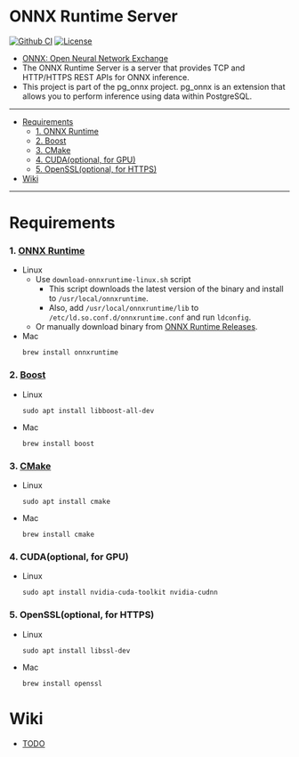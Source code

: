# ONNX Runtime Server

[![Github CI](https://github.com/kibae/onnxruntime-server/actions/workflows/cmake-linux.yml/badge.svg)](https://github.com/kibae/onnxruntime-server/actions/workflows/cmake-multi-platform.yml)
[![License](https://img.shields.io/github/license/kibae/onnxruntime-server)](https://github.com/kibae/onnxruntime-server/blob/main/LICENSE)

- [ONNX: Open Neural Network Exchange](https://onnxruntime.ai/)
- The ONNX Runtime Server is a server that provides TCP and HTTP/HTTPS REST APIs for ONNX inference.
- This project is part of the pg_onnx project. pg_onnx is an extension that allows you to perform inference using data
  within PostgreSQL.

----

- [Requirements](#requirements)
    - [1. ONNX Runtime](#1-onnx-runtime)
    - [2. Boost](#2-boost)
    - [3. CMake](#3-cmake)
    - [4. CUDA(optional, for GPU)](#4-cudaoptional-for-gpu)
    - [5. OpenSSL(optional, for HTTPS)](#5-openssloptional-for-https)
- [Wiki](#wiki)

----

# Requirements

### 1. [ONNX Runtime](https://onnxruntime.ai/)

- Linux
    - Use `download-onnxruntime-linux.sh` script
        - This script downloads the latest version of the binary and install to `/usr/local/onnxruntime`.
        - Also, add `/usr/local/onnxruntime/lib` to `/etc/ld.so.conf.d/onnxruntime.conf` and run `ldconfig`.
    - Or manually download binary from [ONNX Runtime Releases](https://github.com/microsoft/onnxruntime/releases).
- Mac
  ```shell
  brew install onnxruntime
  ```

### 2. [Boost](https://www.boost.org/)

- Linux
  ```shell
  sudo apt install libboost-all-dev
  ```
- Mac
  ```shell
  brew install boost
  ```

### 3. [CMake](https://cmake.org/)

- Linux
  ```shell
  sudo apt install cmake
  ```
- Mac
  ```shell
  brew install cmake
  ```

### 4. CUDA(optional, for GPU)

- Linux
  ```shell
  sudo apt install nvidia-cuda-toolkit nvidia-cudnn
  ```

### 5. OpenSSL(optional, for HTTPS)

- Linux
  ```shell
  sudo apt install libssl-dev
  ```
- Mac
  ```shell
  brew install openssl
  ```

# Wiki

- [TODO](https://github.com/kibae/onnxruntime-server/wiki/TODO)
